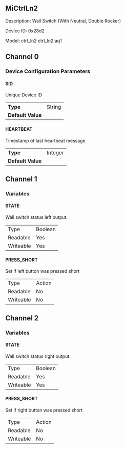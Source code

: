 ## MiCtrlLn2

Description: Wall Switch (With Neutral, Double Rocker)

Device ID: 0x28d2

Model: ctrl_ln2 ctrl_ln2.aq1

## Channel 0 

### Device Configuration Parameters

#### SID

Unique Device ID

|  |  |
| -------------- | ------ |
| **Type**      | String |
| **Default Value** |   |

#### HEARTBEAT

Timestamp of last heartbeat message

|                   |         |
| ----------------- | ------- |
| **Type**          | Integer |
| **Default Value** |         |

## Channel 1 

### Variables

#### STATE

Wall switch status left output.

|           |                     |
| -------------- | :----------------------------- |
| Type          | Boolean                   |
| Readable      | Yes                            |
| Writeable     | Yes                           |

#### PRESS_SHORT

Set if left button was pressed short

|           |                     |
| -------------- | :----------------------------- |
| Type          | Action |
| Readable      | No                            |
| Writeable     | No     |

## Channel 2

### Variables

#### STATE

Wall switch status right output.

|           |                     |
| -------------- | :----------------------------- |
| Type          | Boolean                   |
| Readable      | Yes                            |
| Writeable     | Yes                           |

#### PRESS_SHORT

Set if right button was pressed short

|           |                     |
| -------------- | :----------------------------- |
| Type          | Action |
| Readable      | No                            |
| Writeable     | No     |

